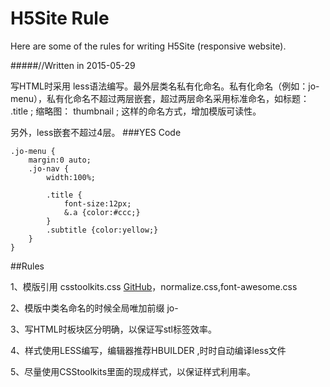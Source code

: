 # H5Site Rule
Here are some of the rules for writing H5Site (responsive website).

#####//Written in 2015-05-29

写HTML时采用 less语法编写。最外层类名私有化命名。私有化命名（例如：jo-menu），私有化命名不超过两层嵌套，超过两层命名采用标准命名，如标题： .title ; 缩略图： thumbnail ; 这样的命名方式，增加模版可读性。

另外，less嵌套不超过4层。
###YES Code

	.jo-menu {
		margin:0 auto;
		.jo-nav {
			width:100%;
			
			.title {
				font-size:12px;
				&.a {color:#ccc;}
			}
			.subtitle {color:yellow;}
		}
	}

##Rules

1、模版引用 csstoolkits.css [GitHub](http://github.com/bairongsoft/csstoolkits)，normalize.css,font-awesome.css

2、模版中类名命名的时候全局唯加前缀 jo- 

3、写HTML时板块区分明确，以保证写stl标签效率。

4、样式使用LESS编写，编辑器推荐HBUILDER ,时时自动编译less文件

5、尽量使用CSStoolkits里面的现成样式，以保证样式利用率。
